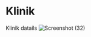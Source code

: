# Klinik
 Klinik  datails
![Screenshot (32)](https://github.com/Krish4893/Klinik/assets/153166445/ecb914d5-9bd7-406f-89bb-d1c60c4e81af)

